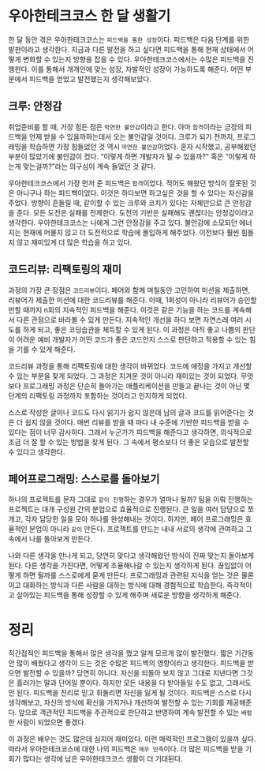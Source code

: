 # 우아한테크코스 한 달 생활기

한 달 동안 겪은 우아한테크코스는 `피드백을 통한 성장`이다. 피드백은 다음 단계를 위한 발판이라고 생각한다. 
지금과 다른 발전을 하고 싶다면 피드백을 통해 현재 상태에서 어떻게 변화할 수 있는지 방향을 잡을 수 있다. 
우아한테크코스에서는 수많은 피드백을 진행한다. 이를 통해서 개개인에 맞는 성장, 자발적인 성장이 가능하도록 해준다. 
어떤 부분에서 피드백을 얻었고 발전했는지 생각해보았다.

## 크루: 안정감

취업준비를 할 때, 가장 힘든 점은 `막연한 불안감`이라고 한다. 아마 `합격`이라는 긍정의 피드백을 언제 받을 수 있을까하는데서 오는 불안감일 것이다. 
크루가 되기 전까지, 프로그래밍을 학습하면 가장 힘들었던 것 역시 `막연한 불안감`이었다. 
혼자 시작했고, 공부해왔던 부분이 많았기에 불안감이 컸다. 
“이렇게 하면 개발자가 될 수 있을까?” 혹은 “이렇게 하는게 맞는걸까?”라는 의구심이 계속 들었던 것 같다.

우아한테크코스에서 가장 먼저 준 피드백은 `합격`이었다. 적어도 해왔던 방식이 잘못된 것은 아니구나 하는 피드백이었다. 
이것은 하다보면 하고싶은 것을 할 수 있다는 자신감을 주었다. 방향이 흔들릴 때, 같이할 수 있는 크루와 코치가 있다는 자체만으로 큰 안정감을 준다. 
모든 도전은 실패를 전제한다. 도전의 기반은 실패해도 괜찮다는 안정감이라고 생각한다. 우아한테크코스는 나에게 그런 안정감을 주고 있다. 
불안감에 소모되던 에너지는 현재에 머물지 않고 더 도전적으로 학습에 몰입하게 해주었다. 이전보다 훨씬 힘들지 않고 재미있게 더 많은 학습을 하고 있다.

## 코드리뷰: 리팩토링의 재미

과정의 가장 큰 장점은 `코드리뷰`이다. 페어와 함께 며칠동안 고민하여 미션을 제출하면, 리뷰어가 제출한 미션에 대한 코드리뷰를 해준다. 
이때, 1회성이 아니라 리뷰어가 승인할만할 때까지 n회의 지속적인 피드백을 해준다. 이것은 같은 기능을 하는 코드를 계속해서 다른 관점으로 바라볼 수 있게 만든다. 
지속적인 개선을 하다 보면 자연스레 여러 시도를 하게 되고, 좋은 코딩습관을 체득할 수 있게 된다. 
이 과정은 아직 좋고 나쁨의 판단이 어려운 예비 개발자가 어떤 코드가 좋은 코드인지 스스로 판단하고 적용할 수 있는 힘을 기를 수 있게 해준다.

코드리뷰 과정을 통해 리팩토링에 대한 생각이 바뀌었다. 코드에 애정을 가지고 개선할 수 있는 부분을 찾게 되었다. 그 과정은 지겨운 것이 아니라 재미있는 것이 되었다. 
무엇보다 프로그래밍 과정은 단순히 돌아가는 애플리케이션을 만들고 끝나는 것이 아닌 몇 단계의 리팩토링 과정까지 포함하는 것이라고 인지하게 되었다.

스스로 작성한 글이나 코드도 다시 읽기가 쉽지 않은데 남의 글과 코드를 읽어준다는 것은 더 쉽지 않을 것이다. 
매번 리뷰를 받을 때 마다 내 수준에 기반한 피드백을 받을 수 있다는 점이 너무 감사하다. 
그래서 누군가가 피드백을 해준다고 생각하면, 의식적으로 조금 더 잘 할 수 있는 방법을 찾게 된다. 그 속에서 평소보다 더 좋은 모습으로 발전할 수 있다고 생각한다.

## 페어프로그래밍: 스스로를 돌아보기

하나의 프로젝트를 문자 그대로 `같이 진행`하는 경우가 얼마나 될까? 팀을 이뤄 진행하는 프로젝트는 대개 구성원 간의 분업으로 효율적으로 진행된다. 
큰 일을 여러 담당으로 쪼개고, 각자 담당한 일을 모아 하나를 완성해내는 것이다. 하지만, 페어 프로그래밍은 효율적인 분업이 아니라 `같이` 만든다. 
프로젝트를 만드는 내내 서로의 생각에 관여하고 그 속에서 나를 돌아보게 만든다.

나와 다른 생각을 만나게 되고, 당연히 맞다고 생각해왔던 방식이 진짜 맞는지 돌아보게 된다. 
다른 생각을 가진다면, 어떻게 조율해나갈 수 있는지 생각하게 된다. 끊임없이 어떻게 하면 될까를 스스로에게 묻게 만든다. 
프로그래밍과 관련된 지식을 얻는 것은 물론이고 대화하는 방식과 다른 사람을 대하는 방식에 대해 경험적으로 학습한다. 
즉각적이고 살아있는 피드백을 통해 성장할 수 있게 해주며 새로운 방향을 생각하게 해준다.

# 정리

직간접적인 피드백을 통해서 많은 생각을 했고 알게 모르게 많이 발전했다. 
짧은 기간동안 많이 배웠다고 생각이 드는 것은 수많은 피드백의 영향이라고 생각한다. 
피드백을 받으면 발전할 수 있을까? 당연히 아니다. 
자신을 되돌아 보지 않고 그대로 지낸다면 그것은 흘러가는 말과 단어일 뿐이다. 
하지만 모든 내용을 다 받아들일 수도 없고, 그래서도 안 된다. 피드백을 진리로 믿고 휘둘리면 자신을 잃게 될 것이다. 
피드백은 스스로 다시 생각해보고, 자신의 방식에 확신을 가지거나 개선하여 발전할 수 있는 기회를 제공해준다. 
앞으로 객관적인 피드백을 주관적으로 판단하고 반영하여 계속 발전할 수 있는 `배럴`한 사람이 되었으면 좋겠다.

이 과정은 배우는 것도 많은데 심지어 재미있다. 이런 매력적인 프로그램이 있을까 싶다.
따라서 우아한테크코스에 대한 나의 피드백은 `매우 만족`이다. 
더 많은 피드백을 받을 기회가 많다는 생각에 남은 우아한테크코스 생활이 더 기대된다. 
